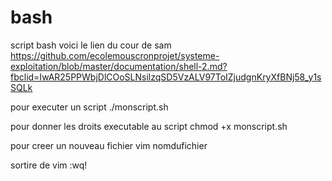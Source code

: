 # bash
script bash
 voici le lien du cour de sam 
 https://github.com/ecolemouscronprojet/systeme-exploitation/blob/master/documentation/shell-2.md?fbclid=IwAR25PPWbjDlCOoSLNsilzqSD5VzALV97ToIZjudgnKryXfBNj58_y1sSQLk

pour executer un script 
./monscript.sh

pour donner les droits executable au script
chmod +x monscript.sh

pour creer un nouveau fichier 
vim nomdufichier

sortire de vim 
:wq!

